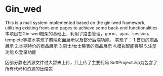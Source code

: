 # Gin_wed
This is a mall system implemented based on the gin-wed framework, utilizing existing front-end pages to achieve some back-end functionalities
本项目在Gin-wed框架的基础上，利用了路由管理，gorm、ajax、session、templete等技术实现了前端页面展示以及部分后端功能。
实现了：
1.首页的商品展示
2.本期特价的商品展示
3.男士/女士腕表的商品展示
4.模拟智能客服
5.注册功能
6.登录功能

因部分静态资源文件过大暂未上传，只上传了主要代码
SoftProject.zip为包含了所有代码和资源的压缩包
